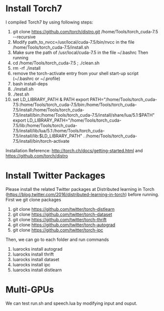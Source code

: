 # Install Torch7
I compiled Torch7 by using following steps:
1. git clone https://github.com/torch/distro.git /home/Tools/torch_cuda-7.5 --recursive
2. Modify path_to_nvcc=/usr/local/cuda-7.5/bin/nvcc in the file /home/Tools/torch_cuda-7.5/install.sh 
3. Make sure the path of /usr/local/cuda-7.5 in the file ~/.bashrc
Then running
1. cd /home/Tools/torch_cuda-7.5 ; ./clean.sh
2. rm -rf ./install
3. remove the torch-activate entry from your shell start-up script (~/.bashrc or ~/.profile)
4. bash install-deps
5. ./install.sh
6. ./test.sh 
7. set LD_LIBRARY_PATH & PATH
export PATH="/home/Tools/torch_cuda-7.5:/home/Tools/torch_cuda-7.5/bin:/home/Tools/torch_cuda-7.5/install:/home/Tools/torch_cuda-7.5/install/bin:/home/Tools/torch_cuda-7.5/install/share/lua/5.1:$PATH"
export LD_LIBRARY_PATH="/home/Tools/torch_cuda-7.5/lib:/home/Tools/torch_cuda-7.5/install/lib/lua/5.1:/home/Tools/torch_cuda-7.5/install/lib:$LD_LIBRARY_PATH"
. /home/Tools/torch_cuda-7.5/install/bin/torch-activate

Installation Reference: http://torch.ch/docs/getting-started.html  and https://github.com/torch/distro

# Install Twitter Packages
Please install the related Twitter packages at Distributed learning in Torch (https://blog.twitter.com/2016/distributed-learning-in-torch) before running. First we git clone packages
1. git clone https://github.com/twitter/torch-distlearn
2. git clone https://github.com/twitter/torch-dataset
3. git clone https://github.com/twitter/torch-thrift
4. git clone https://github.com/twitter/torch-autograd
5. git clone https://github.com/twitter/torch-ipc

Then, we can go to each folder and run commands
1. luarocks install autograd
2. luarocks install thrift
3. luarocks install dataset
4. luarocks install ipc
5. luarocks install distlearn

# Multi-GPUs
We can test run.sh and speech.lua by modifying input and ouput.
